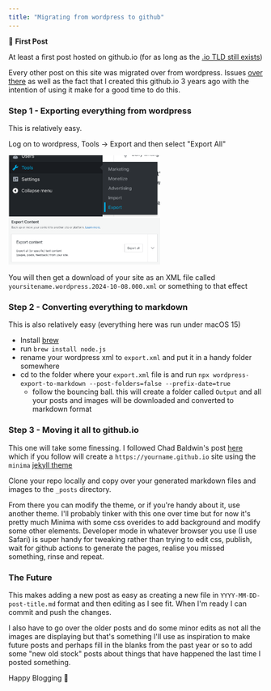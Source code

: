 ```yaml
---
title: "Migrating from wordpress to github"
---
```


🎉 **First Post**

At least a first post hosted on github.io (for as long as the [.io TLD still exists](https://www.computerworld.com/article/3552692/is-the-io-top-level-domain-headed-for-extinction.html))

Every other post on this site was migrated over from wordpress. Issues [over there](https://www.theverge.com/2024/10/4/24262410/wordpress-fight-trademarks-open-source-mullenweg#) as well as the fact that I created this github.io 3 years ago with the intention of using it make for a good time to do this.

<!--more-->

### Step 1 - Exporting everything from wordpress

This is relatively easy. 

Log on to wordpress, Tools -> Export and then select "Export All"

<img src="/images/wp1.png" width=300px>

<img src="/images/wp2.png" width=300px>

You will then get a download of your site as an XML file called `yoursitename.wordpress.2024-10-08.000.xml` or something to that effect

### Step 2 - Converting everything to markdown

This is also relatively easy (everything here was run under macOS 15)

 - Install [brew](https://brew.sh)
 - run `brew install node.js`
 - rename your wordpress xml to `export.xml` and put it in a handy folder somewhere
 - cd to the folder where your `export.xml` file is and run `npx wordpress-export-to-markdown --post-folders=false --prefix-date=true`
   - follow the bouncing ball. this will create a folder called `Output` and all your posts and images will be downloaded and converted to markdown format

### Step 3 - Moving it all to github.io

This one will take some finessing. I followed Chad Baldwin's post [here](https://chadbaldwin.net/2021/03/14/how-to-build-a-sql-blog.html) which if you follow will create a `https://yourname.github.io` site using the `minima` [jekyll theme](https://github.com/jekyll/minima)

Clone your repo locally and copy over your generated markdown files and images to the `_posts` directory.

From there you can modify the theme, or if you're handy about it, use another theme. I'll probably tinker with this one over time but for now it's pretty much Minima with some css overides to add background and modify some other elements. Developer mode in whatever browser you use (I use Safari) is super handy for tweaking rather than trying to edit css, publish, wait for github actions to generate the pages, realise you missed something, rinse and repeat. 

### The Future

This makes adding a new post as easy as creating a new file in `YYYY-MM-DD-post-title.md` format and then editing as I see fit. When I'm ready I can commit and push the changes. 

I also have to go over the older posts and do some minor edits as not all the images are displaying but that's something I'll use as inspiration to make future posts and perhaps fill in the blanks from the past year or so to add some "new old stock" posts about things that have happened the last time I posted something.

Happy Blogging 🙂
